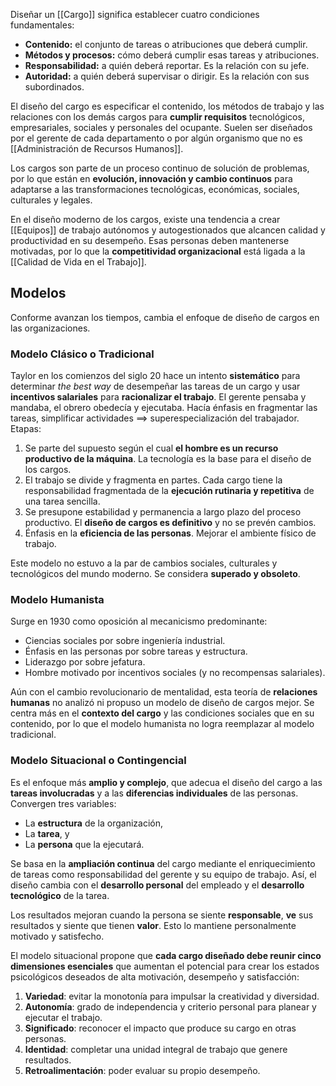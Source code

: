 Diseñar un [[Cargo]] significa establecer cuatro condiciones fundamentales:
- **Contenido:** el conjunto de tareas o atribuciones que deberá cumplir.
- **Métodos y procesos:** cómo deberá cumplir esas tareas y atribuciones.
- **Responsabilidad:** a quién deberá reportar. Es la relación con su jefe.
- **Autoridad:** a quién deberá supervisar o dirigir. Es la relación con sus subordinados.

El diseño del cargo es especificar el contenido, los métodos de trabajo y las relaciones con los demás cargos para **cumplir requisitos** tecnológicos, empresariales, sociales y personales del ocupante.  Suelen ser diseñados por el gerente de cada departamento o por algún organismo que no es [[Administración de Recursos Humanos]].

Los cargos son parte de un proceso continuo de solución de problemas, por lo que están en **evolución, innovación y cambio continuos** para adaptarse a las transformaciones tecnológicas, económicas, sociales, culturales y legales.

En el diseño moderno de los cargos, existe una tendencia a crear [[Equipos]] de trabajo autónomos y autogestionados que alcancen calidad y productividad en su desempeño. Esas personas deben mantenerse motivadas, por lo que la **competitividad organizacional** está ligada a la [[Calidad de Vida en el Trabajo]].

## Modelos

Conforme avanzan los tiempos, cambia el enfoque de diseño de cargos en las organizaciones.
### Modelo Clásico o Tradicional

Taylor en los comienzos del siglo 20 hace un intento **sistemático** para determinar *the best way* de desempeñar las tareas de un cargo y usar **incentivos salariales** para **racionalizar el trabajo**. El gerente pensaba y mandaba, el obrero obedecía y ejecutaba. Hacía énfasis en fragmentar las tareas, simplificar actividades ==> superespecialización del trabajador. Etapas:
1. Se parte del supuesto según el cual **el hombre es un recurso productivo de la máquina**. La tecnología es la base para el diseño de los cargos.
2. El trabajo se divide y fragmenta en partes. Cada cargo tiene la responsabilidad fragmentada de la **ejecución rutinaria y repetitiva** de una tarea sencilla.
3. Se presupone estabilidad y permanencia a largo plazo del proceso productivo. El **diseño de cargos es definitivo** y no se prevén cambios.
4. Énfasis en la **eficiencia de las personas**. Mejorar el ambiente físico de trabajo.

Este modelo no estuvo a la par de cambios sociales, culturales y tecnológicos del mundo moderno. Se considera **superado y obsoleto**.

### Modelo Humanista

Surge en 1930 como oposición al mecanicismo predominante:
- Ciencias sociales por sobre ingeniería industrial.
- Énfasis en las personas por sobre tareas y estructura.
- Liderazgo por sobre jefatura.
- Hombre motivado por incentivos sociales (y no recompensas salariales).

Aún con el cambio revolucionario de mentalidad, esta teoría de **relaciones humanas** no analizó ni propuso un modelo de diseño de cargos mejor. Se centra más en el **contexto del cargo** y las condiciones sociales que en su contenido, por lo que el modelo humanista no logra reemplazar al modelo tradicional.

### Modelo Situacional o Contingencial

Es el enfoque más **amplio y complejo**, que adecua el diseño del cargo a las **tareas involucradas** y a las **diferencias individuales** de las personas. Convergen tres variables:
- La **estructura** de la organización,
- La **tarea**, y
- La **persona** que la ejecutará.

Se basa en la **ampliación continua** del cargo mediante el enriquecimiento de tareas como responsabilidad del gerente y su equipo de trabajo. Así, el diseño cambia con el **desarrollo personal** del empleado y el **desarrollo tecnológico** de la tarea.

Los resultados mejoran cuando la persona se siente **responsable**, **ve** sus resultados y siente que tienen **valor**. Esto lo mantiene personalmente motivado y satisfecho. 

El modelo situacional propone que **cada cargo diseñado debe reunir cinco dimensiones esenciales** que aumentan el potencial para crear los estados psicológicos deseados de alta motivación, desempeño y satisfacción:
1. **Variedad**: evitar la monotonía para impulsar la creatividad y diversidad.
2. **Autonomía**: grado de independencia y criterio personal para planear y ejecutar el trabajo.
3. **Significado**: reconocer el impacto que produce su cargo en otras personas.
4. **Identidad**: completar una unidad integral de trabajo que genere resultados.
5. **Retroalimentación**: poder evaluar su propio desempeño.

